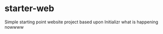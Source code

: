 # starter-web
Simple starting point website project based upon Initializr
what is happening nowwww 

